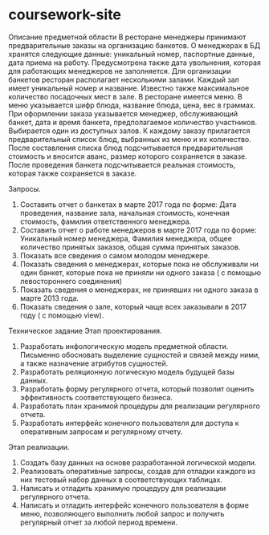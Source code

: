# coursework-site
Описание предметной области
В ресторане менеджеры принимают предварительные заказы на организацию банкетов.
О менеджерах в БД хранятся следующие данные: уникальный номер, паспортные данные, дата приема на работу. Предусмотрена также дата увольнения, которая для работающих менеджеров не заполняется. Для организации банкетов ресторан располагает несколькими залами. Каждый зал имеет уникальный номер и название. Известно также максимальное количество посадочных мест в зале. В ресторане имеется  меню. В меню указывается шифр блюда, название блюда, цена, вес в граммах. При оформлении заказа указывается менеджер, обслуживающий банкет, дата  и время банкета, предполагаемое количество участников. Выбирается один из доступных залов. К каждому заказу прилагается предварительный список блюд, выбранных из меню и их количество.  После составления списка блюд подсчитывается предварительная стоимость и вносится аванс, размер которого сохраняется в заказе. После проведения банкета подсчитывается реальная стоимость, которая также сохраняется в заказе. 

Запросы.

1. Составить отчет о банкетах  в марте 2017 года по форме: Дата проведения, название зала, начальная стоимость, конечная стоимость, фамилия ответственного менеджера.
2. Составить отчет о работе менеджеров в марте 2017 года по форме: Уникальный номер менеджера, Фамилия менеджера, общее количество принятых заказов, общая сумма принятых заказов.
3. Показать все сведения о самом молодом менеджере.
4. Показать сведения о менеджерах, которые пока не обслуживали ни один банкет, которые пока не приняли ни одного заказа ( с помощью левостороннего соединения)
5. Показать сведения о менеджерах, не принявших ни одного заказа в марте 2013 года.
6. Показать сведения о зале, который чаще всех заказывали в 2017 году ( с помощью view).


Техническое задание
Этап проектирования.

1. Разработать инфологическую модель предметной области. Письменно обосновать выделение сущностей и связей между ними, а также назначение атрибутов сущностей.
2. Разработать реляционную логическую модель будущей базы данных.
3. Разработать форму регулярного отчета, который позволит оценить эффективность соответствующего бизнеса. 
4. Разработать план хранимой процедуры  для реализации регулярного отчета.
5. Разработать интерфейс конечного пользователя для доступа к оперативным запросам и регулярному отчету.

Этап реализации.

1. Создать базу данных на основе разработанной логической модели.
2. Реализовать оперативные запросы, создав для   отладки каждого из них тестовый набор данных в соответствующих таблицах.
3. Написать и отладить хранимую процедуру для реализации регулярного отчета.
4. Написать и отладить интерфейс конечного пользователя в форме меню, позволяющего выполнить любой запрос и получить регулярный отчет за любой период времени.
